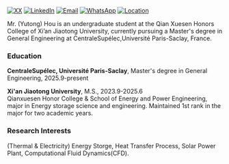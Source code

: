 [![XX](https://img.shields.io/badge/XX-github-blue?logo=github)](https://github.com/YutongHouGitHub/YutongHouGitHub)
[![LinkedIn](https://img.shields.io/badge/LinkedIn-red?logo=linkedin)](https://www.linkedin.com/in/yutonghou2005)
[![Email](https://img.shields.io/badge/Email-green?logo=gmail)](mailto:yutonghou@stu.xjtu.edu.cn)
[![WhatsApp](https://img.shields.io/badge/WhatsApp-25D366?logo=whatsapp)](https://wa.me/8619137820536)
[![Location](https://img.shields.io/badge/Location-FF6F61?logo=maps&logoColor=white)](https://maps.app.goo.gl/v1MaFk22iVrq6fYj7)


Mr. (Yutong) Hou is an undergraduate student at the Qian Xuesen Honors College of Xi’an Jiaotong University, currently pursuing a Master's degree in General Engineering at CentraleSupélec,Université Paris-Saclay, France. 

### Education  
**CentraleSupélec, Université Paris-Saclay**, Master's degree in General Engineering, 2025.9-present <br>  


**Xi'an Jiaotong University**, M.S., 2023.9-2025.6  
Qianxuesen Honor College & School of Energy and Power Engineering, major in Energy storage science and engineering.
Maintained 1st rank in the major for two academic years.

### Research Interests  
(Thermal & Electricity) Energy Storge, Heat Transfer Process, Solar Power Plant, Computational Fluid Dynamics(CFD).